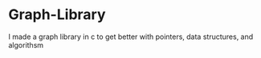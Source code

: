 # Graph-Library
I made a graph library in c to get better with pointers, data structures, and algorithsm
